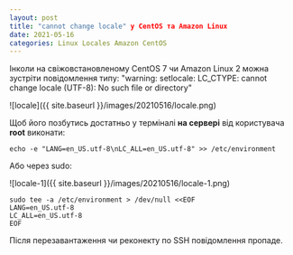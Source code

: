 ```yaml
---
layout: post
title: "cannot change locale" у CentOS та Amazon Linux
date: 2021-05-16
categories: Linux Locales Amazon CentOS
---
```


Інколи на свіжовстановленому CentOS 7 чи Amazon Linux 2 можна зустріти повідомлення типу: "warning: setlocale: LC_CTYPE: cannot change locale (UTF-8): No such file or directory"

![locale]({{ site.baseurl }}/images/20210516/locale.png)

Щоб його позбутись достатньо у терміналі **на сервері** від користувача **root** виконати: 

`echo -e "LANG=en_US.utf-8\nLC_ALL=en_US.utf-8" >> /etc/environment`

Або через sudo:

![locale-1]({{ site.baseurl }}/images/20210516/locale-1.png)

```
sudo tee -a /etc/environment > /dev/null <<EOF
LANG=en_US.utf-8
LC_ALL=en_US.utf-8
EOF
```

Після перезавантаження чи реконекту по SSH повідомлення пропаде.
